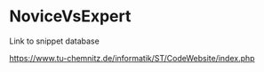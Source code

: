 # NoviceVsExpert

Link to snippet database

https://www.tu-chemnitz.de/informatik/ST/CodeWebsite/index.php

